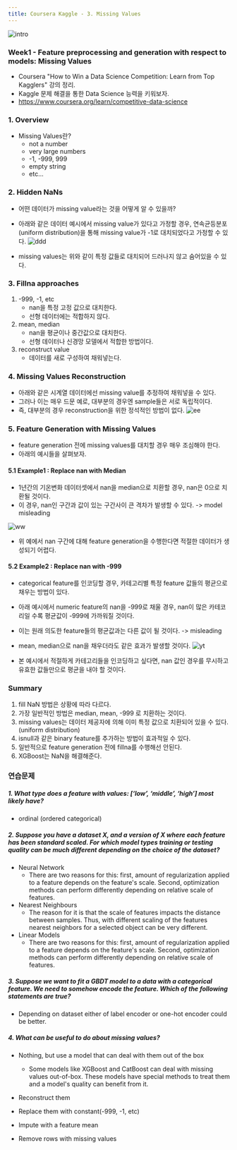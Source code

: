 ```yaml
---
title: Coursera Kaggle - 3. Missing Values
---
```


![intro](../img/posts/20190730_coursera_kaggle_intro.png)



### Week1 - Feature preprocessing and generation with respect to models: Missing Values
- Coursera "How to Win a Data Science Competition: Learn from Top Kagglers" 강의 정리.
- Kaggle 문제 해결을 통한 Data Science 능력을 키워보자.
- https://www.coursera.org/learn/competitive-data-science


### 1. Overview

- Missing Values란?
  - not a number
  - very large numbers
  - \-1, -999, 999
  - empty string
  - etc...


### 2. Hidden NaNs

- 어떤 데이터가 missing value라는 것을 어떻게 알 수 있을까?
- 아래와 같은 데이터 예시에서 missing value가 있다고 가정할 경우, 연속균등분포(uniform distribution)을 통해 missing value가 \-1로 대치되었다고 가정할 수 있다.
![ddd](../img/posts/20190813_nan_uniform_disribution.png)

- missing values는 위와 같이 특정 값들로 대치되어 드러나지 않고 숨어있을 수 있다. 

### 3. Fillna approaches

1. \-999, \-1, etc
   - nan을 특정 고정 값으로 대치한다.
   - 선형 데이터에는 적합하지 않다.
2. mean, median
   - nan을 평균이나 중간값으로 대치한다.
   - 선형 데이터나 신경망 모델에서 적합한 방법이다.
3. reconstruct value 
   - 데이터를 새로 구성하여 채워넣는다.


### 4. Missing Values Reconstruction

- 아래와 같은 시계열 데이터에선 missing value를 추정하여 채워넣을 수 있다.
- 그러나 이는 매우 드문 예로, 대부분의 경우엔 sample들은 서로 독립적이다.
- 즉, 대부분의 경우 reconstruction을 위한 정석적인 방법이 없다.
![ee](../img/posts/20190813_nan_reconstruct_linear.png)


### 5. Feature Generation with Missing Values

- feature generation 전에 missing values를 대치할 경우 매우 조심해야 한다.
- 아래의 예시들을 살펴보자.


#### 5.1 Example1 : Replace nan with Median

- 1년간의 기온변화 데이터셋에서 nan을 median으로 치환할 경우, nan은 0으로 치환될 것이다.
- 이 경우, nan인 구간과 값이 있는 구간사이 큰 격차가 발생할 수 있다. -> model misleading

![ww](../img/posts/20190813_nan_feature_generation_carefully.png)

- 위 예에서 nan 구간에 대해 feature generation을 수행한다면 적절한 데이터가 생성되기 어렵다.

#### 5.2 Example2 : Replace nan with \-999

- categorical feature를 인코딩할 경우, 카테고리별 특정 feature 값들의 평균으로 채우는 방법이 있다.
- 아래 예시에서 numeric feature의 nan을 -999로 채울 경우, nan이 많은 카테코리일 수록 평균값이 -999에 가까워질 것이다.
- 이는 원래 의도한 feature들의 평균값과는 다른 값이 될 것이다. -> misleading
- mean, median으로 nan을 채우더라도 같은 효과가 발생할 것이다.
![yt](../img/posts/20190813_nan_feature_generation_for_categorical.png)

- 본 예시에서 적절하게 카테고리들을 인코딩하고 싶다면, nan 값인 경우를 무시하고 유효한 값들만으로 평균을 내야 할 것이다.


### Summary

1. fill NaN 방법은 상황에 따라 다르다.
2. 가장 일반적인 방법은 median, mean, \-999 로 치환하는 것이다.
3. missing values는 데이터 제공자에 의해 이미 특정 값으로 치환되어 있을 수 있다. (uniform distribution)
4. isnull과 같은 binary feature를 추가하는 방법이 효과적일 수 있다.
5. 일반적으로 feature generation 전에 fillna를 수행해선 안된다.
6. XGBoost는 NaN을 해결해준다.


### 연습문제

##### 1. What type does a feature with values: [‘low’, ‘middle’, ‘high’] most likely have?

- ordinal (ordered categorical)

##### 2. Suppose you have a dataset X, and a version of X where each feature has been standard scaled. For which model types training or testing quality can be much different depending on the choice of the dataset?

- Neural Network
    - There are two reasons for this: first, amount of regularization applied to a feature depends on the feature's scale. Second, optimization methods can perform differently depending on relative scale of features.
- Nearest Neighbours
    - The reason for it is that the scale of features impacts the distance between samples. Thus, with different scaling of the features nearest neighbors for a selected object can be very different.
- Linear Models
    - There are two reasons for this: first, amount of regularization applied to a feature depends on the feature's scale. Second, optimization methods can perform differently depending on relative scale of features.


##### 3. Suppose we want to fit a GBDT model to a data with a categorical feature. We need to somehow encode the feature. Which of the following statements are true?

- Depending on dataset either of label encoder or one-hot encoder could be better.


##### 4. What can be useful to do about missing values?

- Nothing, but use a model that can deal with them out of the box
    - Some models like XGBoost and CatBoost can deal with missing values out-of-box. These models have special methods to treat them and a model's quality can benefit from it.

- Reconstruct them
- Replace them with constant(\-999, \-1, etc)
- Impute with a feature mean
- Remove rows with missing values